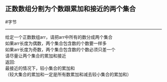 ## 正数数组分割为个数跟累加和接近的两个集合

#字节 

---


给定一个正数数组arr，请把arr中所有的数分成两个集合   
如果arr长度为偶数，两个集合包含数的个数要一样多   
如果arr长度为奇数，两个集合包含数的个数必须只差一个   
请尽量让两个集合的累加和接近   
返回:     
最接近的情况下，较小集合的累加和   
（较大集合的累加和一定是所有数累加和减去较小集合的累加和）